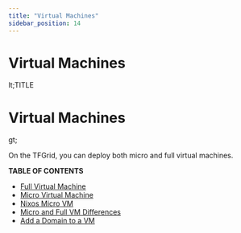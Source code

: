 ```yaml
---
title: "Virtual Machines"
sidebar_position: 14
---
```


<h1><h1> Virtual Machines </h1>lt;TITLE<h1> Virtual Machines </h1>gt;</h1>

On the TFGrid, you can deploy both micro and full virtual machines.

**TABLE OF CONTENTS**

- [Full Virtual Machine](./fullVm.md)
- [Micro Virtual Machine](./vm.md)
- [Nixos Micro VM](./nixos_micro.md)
- [Micro and Full VM Differences ](./vm_differences.md)
- [Add a Domain to a VM](./add_domain.md)